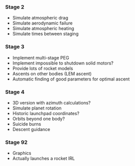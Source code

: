 ### Stage 2
* Simulate atmospheric drag
* Simulate aerodynamic failure
* Simulate atmospheric heating
* Simulate times between staging
### Stage 3
* Implement multi-stage PEG
* Implement impossible to shutdown solid motors?
* Provide lots of rocket models
* Ascents on other bodies (LEM ascent)
* Automatic finding of good parameters for optimal ascent
### Stage 4
* 3D version with azimuth calculations?
* Simulate planet rotation 
* Historic launchpad coordinates?
* Orbits beyond one body?
* Suicide burns
* Descent guidance

### Stage 92
* Graphics
* Actually launches a rocket IRL
